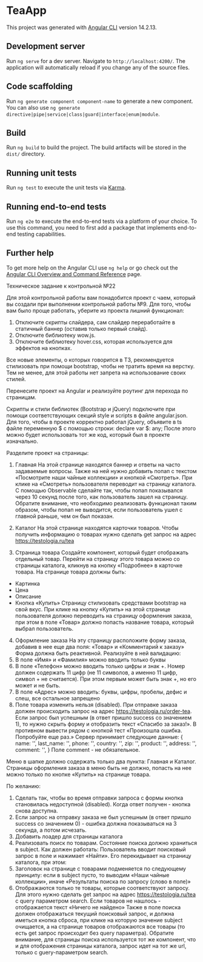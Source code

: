 # TeaApp

This project was generated with [Angular CLI](https://github.com/angular/angular-cli) version 14.2.13.

## Development server

Run `ng serve` for a dev server. Navigate to `http://localhost:4200/`. The application will automatically reload if you change any of the source files.

## Code scaffolding

Run `ng generate component component-name` to generate a new component. You can also use `ng generate directive|pipe|service|class|guard|interface|enum|module`.

## Build

Run `ng build` to build the project. The build artifacts will be stored in the `dist/` directory.

## Running unit tests

Run `ng test` to execute the unit tests via [Karma](https://karma-runner.github.io).

## Running end-to-end tests

Run `ng e2e` to execute the end-to-end tests via a platform of your choice. To use this command, you need to first add a package that implements end-to-end testing capabilities.

## Further help

To get more help on the Angular CLI use `ng help` or go check out the [Angular CLI Overview and Command Reference](https://angular.io/cli) page.


Техническое задание к контрольной №22

Для этой контрольной работы вам понадобится проект с чаем, который вы создали при выполнении контрольной
работы №9.
Для того, чтобы вам было проще работать, уберите из проекта лишний функционал:
1. Отключите скрипты слайдера, сам слайдер переработайте в статичный баннер (оставив только первый слайд).
2. Отключите библиотеку wow.js.
3. Отключите библиотеку hover.css, которая используется для эффектов на кнопках.

Все новые элементы, о которых говорится в ТЗ, рекомендуется стилизовать при помощи bootstrap, чтобы не
тратить время на верстку. Тем не менее, для этой работы нет запрета на использование своих стилей.

Перенесите проект на Angular и реализуйте роутинг для перехода по страницам.

Скрипты и стили библиотек (Bootstrap и jQuery) подключите при помощи соответствующих секций style и
scripts в файле angular.json. Для того, чтобы в проекте корректно работал jQuery, объявите в ts файле
переменную $ с помощью строки:
declare var $: any;
После этого можно будет использовать тот же код, который был в проекте изначально.

Разделите проект на страницы:

1. Главная
   На этой странице находятся баннер и ответы на часто задаваемые вопросы.
   Также на ней нужно добавить попап с текстом «Посмотрите наши чайные коллекции» и кнопкой «Смотреть».
   При клике на «Смотреть» пользователя переводит на страницу каталога. С помощью Observable сделайте так,
   чтобы попап показывался через 10 секунд после того, как пользователь зашел на страницу. Обратите внимание,
   что необходимо реализовать функционал таким образом, чтобы попап не выводится, если пользователь ушел с
   главной раньше, чем он был показан.

2. Каталог
   На этой странице находятся карточки товаров.
   Чтобы получить информацию о товарах нужно сделать get запрос на адрес https://testologia.ru/tea

3. Страница товара
   Создайте компонент, который будет отображать отдельный товар. Перейти на страницу этого товара можно со
   страницы каталога, кликнув на кнопку «Подробнее» в карточке товара.
   На странице товара должны быть:
- Картинка
- Цена
- Описание
- Кнопка «Купить»
  Страницу стилизовать средствами bootstrap на свой вкус.
  При клике на кнопку «Купить» на этой странице пользователя должно переводить на страницу оформления заказа,
  при этом в поле «Товар» должно попасть название товара, который выбрал пользователь.

4. Оформление заказа
   На эту страницу расположите форму заказа, добавив в нее еще два поля: «Товар» и «Комментарий к заказу»
   Форма должна быть реактивной. Реализуйте в ней валидацию:
1. В поле «Имя» и «Фамилия» можно вводить только буквы
2. В поле «Телефон» можно вводить только цифры и знак +. Номер должен содержать 11 цифр (не 11 символов,
   а именно 11 цифр, символ + не считается). При этом первым может быть знак +, но его может и не быть.
3. В поле «Адрес» можно вводить: буквы, цифры, пробелы, дефис и слеш, все остальное запрещено
4. Поле товара изменить нельзя (disabled).
   При отправке заказа должен происходить запрос на адрес https://testologia.ru/order-tea. Если запрос был
   успешным (в ответ пришло success со значением 1), то нужно скрыть форму и отобразить текст «Спасибо за заказ!».
   В противном вывести рядом с кнопкой тест «Произошла ошибка. Попробуйте еще раз.»
   Сервер принимает следующие данные:
   {
   name: '',
   last_name: '',
   phone: '',
   country: '',
   zip: '',
   product: '',
   address: '',
   comment: '',
   }
   Поле comment - не обязательное.


Меню в шапке должно содержать только два пункта: Главная и Каталог. Страницы оформления заказа в меню быть
не должно, попасть на нее можно только по кнопке «Купить» на странице товара.


По желанию:
1. Сделать так, чтобы во время отправки запроса с формы кнопка становилась недоступной (disabled). Когда
   ответ получен - кнопка снова доступна.
2. Если запрос на отправку заказа не был успешным (в ответ пришло success со значением 0) - ошибка должна
   показываться на 3 секунда, а потом исчезать.
3. Добавить лоадер для страницы каталога
4. Реализовать поиск по товарам.
   Состояние поиска должно храниться в subject.
   Как должен работать:
   Пользователь вводит поисковый запрос в поле и нажимает «Найти». Его перекидывает на страницу каталога, при этом:
1. Заголовок на странице с товарами подменяется по следующему принципу: если в subject пусто, то выводим
   «Наши чайные коллекции», иначе «Результаты поиска по запросу (слово в поле)»
2. Отображаются только те товары, которые соответствуют запросу. Для этого нужно сделать get запрос на
   адрес https://testologia.ru/tea c query параметром search. Если товаров не нашлось - отображается текст
   «Ничего не найдено»
   Также в поле поиска должен отображаться текущий поисковый запрос, и должна иметься кнопка сброса, при клике
   на которую значение subject очищается, а на странице товаров отображаются все товары (то есть get запрос
   происходит без query параметра).
   Обратите внимание, для страницы поиска используется тот же компонент, что и для отображения страницы каталога,
   запрос идет на тот же url, только с guery-параметром search.
